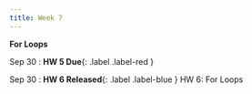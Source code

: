 ```yaml
---
title: Week 7
---
```


**For Loops**

Sep 30
:  **HW 5 Due**{: .label .label-red }

Sep 30
:  **HW 6 Released**{: .label .label-blue } HW 6: For Loops

